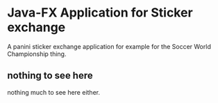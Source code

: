 # Java-FX Application for Sticker exchange
A panini sticker exchange application for example for the Soccer World Championship thing.

## nothing to see here
nothing much to see here either.
